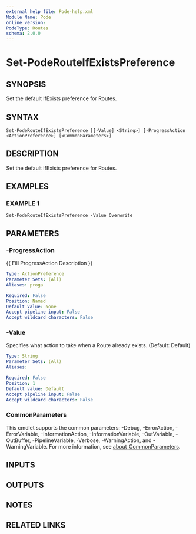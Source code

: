 ```yaml
---
external help file: Pode-help.xml
Module Name: Pode
online version:
PodeType: Routes
schema: 2.0.0
---
```


# Set-PodeRouteIfExistsPreference

## SYNOPSIS
Set the default IfExists preference for Routes.

## SYNTAX

```
Set-PodeRouteIfExistsPreference [[-Value] <String>] [-ProgressAction <ActionPreference>] [<CommonParameters>]
```

## DESCRIPTION
Set the default IfExists preference for Routes.

## EXAMPLES

### EXAMPLE 1
```
Set-PodeRouteIfExistsPreference -Value Overwrite
```

## PARAMETERS

### -ProgressAction
{{ Fill ProgressAction Description }}

```yaml
Type: ActionPreference
Parameter Sets: (All)
Aliases: proga

Required: False
Position: Named
Default value: None
Accept pipeline input: False
Accept wildcard characters: False
```

### -Value
Specifies what action to take when a Route already exists.
(Default: Default)

```yaml
Type: String
Parameter Sets: (All)
Aliases:

Required: False
Position: 1
Default value: Default
Accept pipeline input: False
Accept wildcard characters: False
```

### CommonParameters
This cmdlet supports the common parameters: -Debug, -ErrorAction, -ErrorVariable, -InformationAction, -InformationVariable, -OutVariable, -OutBuffer, -PipelineVariable, -Verbose, -WarningAction, and -WarningVariable. For more information, see [about_CommonParameters](http://go.microsoft.com/fwlink/?LinkID=113216).

## INPUTS

## OUTPUTS

## NOTES

## RELATED LINKS
